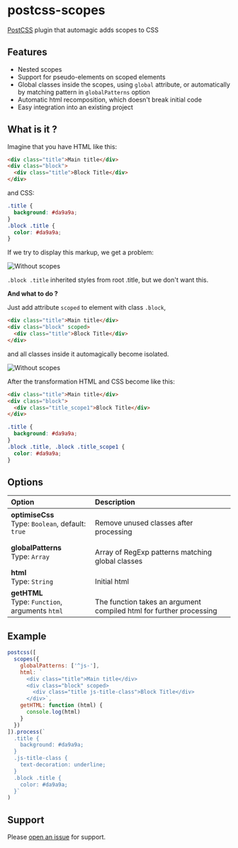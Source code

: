# postcss-scopes

[PostCSS](https://github.com/postcss/postcss) plugin that automagic adds scopes to CSS

## Features

- Nested scopes
- Support for pseudo-elements on scoped elements
- Global classes inside the scopes, using `global` attribute, or automatically by matching pattern in `globalPatterns` option
- Automatic html recomposition, which doesn't break initial code
- Easy integration into an existing project

## What is it ?

Imagine that you have HTML like this:

```html
<div class="title">Main title</div>
<div class="block">
  <div class="title">Block Title</div>
</div>
```

and CSS:

```css
.title {
  background: #da9a9a;
}
.block .title {
  color: #da9a9a;
}
```

If we try to display this markup, we get a problem:

![Without scopes](https://raw.githubusercontent.com/sms-system/postcss-scopes/master/img/without_scopes.png)

`.block .title` inherited styles from root .title, but we don't want this.

**And what to do ?**
  
Just add attribute `scoped` to element with class `.block`,

```html
<div class="title">Main title</div>
<div class="block" scoped>
  <div class="title">Block Title</div>
</div>
```

and all classes inside it automagically become isolated.

![Without scopes](https://raw.githubusercontent.com/sms-system/postcss-scopes/master/img/with_scopes.png)

After the transformation HTML and CSS become like this:

```html
<div class="title">Main title</div>
<div class="block">
  <div class="title_scope1">Block Title</div>
</div>
```

```css
.title {
  background: #da9a9a;
}
.block .title, .block .title_scope1 {
  color: #da9a9a;
}
```

## Options

| Option                                                          | Description                                                              |
| :-------------------------------------------------------------- | :----------------------------------------------------------------------- |
| **optimiseCss** <br> Type: `Boolean`, default: `true`           | <br>Remove unused classes after processing                               |
| **globalPatterns** <br> Type: `Array`                           | <br>Array of RegExp patterns matching global classes                     |
| **html** <br> Type: `String`                                    | <br>Initial html                                                         |
| **getHTML** <br> Type: `Function`, arguments `html`             | <br>The function takes an argument compiled html for further processing  |

## Example

```js
postcss([
  scopes({
    globalPatterns: ['^js-'],
    html: `
      <div class="title">Main title</div>
      <div class="block" scoped>
        <div class="title js-title-class">Block Title</div>
      </div>`,
    getHTML: function (html) {
      console.log(html)
    }
  })
]).process(`
  .title {
    background: #da9a9a;
  }
  .js-title-class {
    text-decoration: underline;
  }
  .block .title {
    color: #da9a9a;
  }`
)
```

## Support

Please [open an issue](https://github.com/sms-system/postcss-scopes/issues/new) for support.
